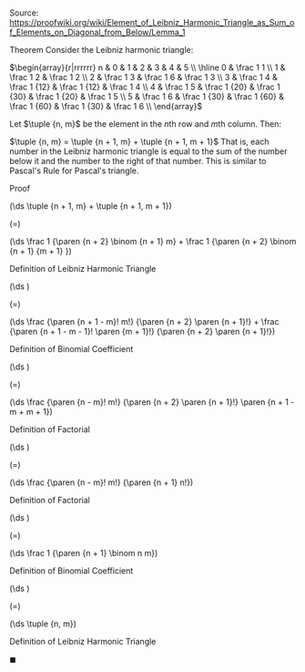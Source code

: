 # 

Source: https://proofwiki.org/wiki/Element_of_Leibniz_Harmonic_Triangle_as_Sum_of_Elements_on_Diagonal_from_Below/Lemma_1

Theorem
Consider the Leibniz harmonic triangle:

$\begin{array}{r|rrrrrr}
n & 0 & 1 & 2 & 3 & 4 & 5 \\
\hline
0  & \frac 1 1 \\
1  & \frac 1 2 & \frac 1 2 \\
2  & \frac 1 3 & \frac 1 6 &  \frac 1 3 \\
3  & \frac 1 4 & \frac 1 {12} & \frac 1 {12} & \frac 1 4 \\
4  & \frac 1 5 & \frac 1 {20} & \frac 1 {30} & \frac 1 {20} & \frac 1 5 \\
5  & \frac 1 6 & \frac 1 {30} & \frac 1 {60} & \frac 1 {60} & \frac 1 {30} & \frac 1 6 \\
\end{array}$

Let $\tuple {n, m}$ be the element in the $n$th row and $m$th column.
Then:

$\tuple {n, m} = \tuple {n + 1, m} + \tuple {n + 1, m + 1}$
That is, each number in the Leibniz harmonic triangle is equal to the sum of the number below it and the number to the right of that number.
This is similar to Pascal's Rule for Pascal's triangle.


Proof













\(\ds \tuple {n + 1, m} + \tuple {n + 1, m + 1}\)

\(=\)







\(\ds \frac 1 {\paren {n + 2} \binom {n + 1} m} + \frac 1 {\paren {n + 2} \binom {n + 1} {m + 1} }\)





Definition of Leibniz Harmonic Triangle














\(\ds \)

\(=\)







\(\ds \frac {\paren {n + 1 - m}! m!} {\paren {n + 2} \paren {n + 1}!} + \frac {\paren {n + 1 - m - 1}! \paren {m + 1}!} {\paren {n + 2} \paren {n + 1}!}\)





Definition of Binomial Coefficient














\(\ds \)

\(=\)







\(\ds \frac {\paren {n - m}! m!} {\paren {n + 2} \paren {n + 1}!} \paren {n + 1 - m + m + 1}\)





Definition of Factorial














\(\ds \)

\(=\)







\(\ds \frac {\paren {n - m}! m!} {\paren {n + 1} n!}\)





Definition of Factorial














\(\ds \)

\(=\)







\(\ds \frac 1 {\paren {n + 1} \binom n m}\)





Definition of Binomial Coefficient














\(\ds \)

\(=\)







\(\ds \tuple {n, m}\)





Definition of Leibniz Harmonic Triangle



$\blacksquare$





